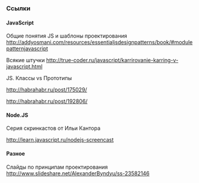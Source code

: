 ### Ссылки

#### JavaScript

Общие понятия JS и шаблоны проектирования http://addyosmani.com/resources/essentialjsdesignpatterns/book/#modulepatternjavascript

Всякие штучки http://true-coder.ru/javascript/karrirovanie-karring-v-javascript.html

JS. Классы vs Прототипы

http://habrahabr.ru/post/175029/

http://habrahabr.ru/post/192806/

#### Node.JS

Серия скринкастов от Ильи Кантора

http://learn.javascript.ru/nodejs-screencast

#### Разное

Слайды по принципам проектирования http://www.slideshare.net/AlexanderByndyu/ss-23582146
